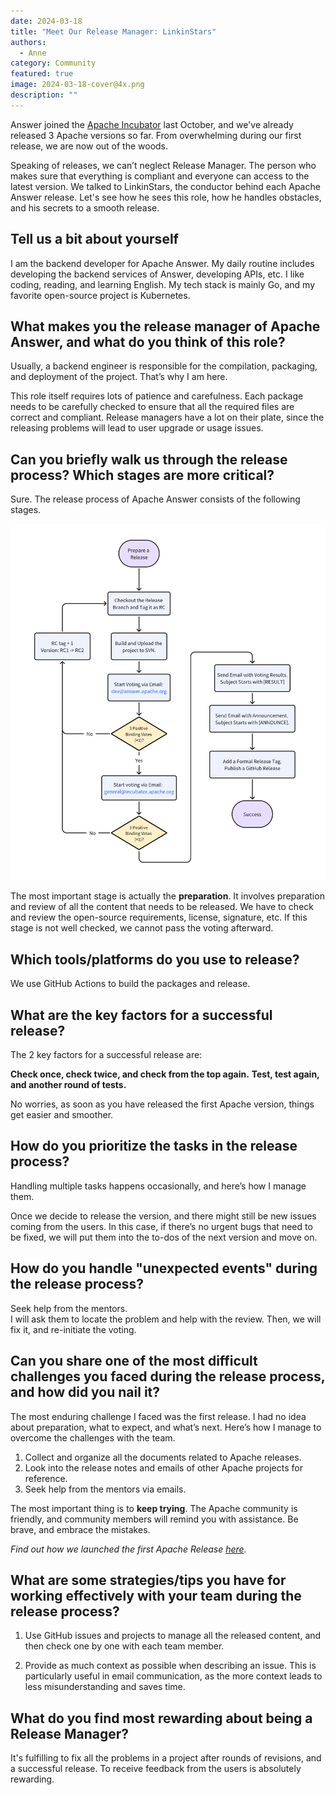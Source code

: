 ```yaml
---
date: 2024-03-18
title: "Meet Our Release Manager: LinkinStars"
authors:
  - Anne
category: Community
featured: true
image: 2024-03-18-cover@4x.png
description: ""
---
```


Answer joined the [Apache Incubator](https://answer.apache.org/blog/answer-enters-apache-incubator) last October, and we've already released 3 Apache versions so far. From overwhelming during our first release, we are now out of the woods.

Speaking of releases, we can’t neglect Release Manager. The person who makes sure that everything is compliant and everyone can access to the latest version. We talked to LinkinStars, the conductor behind each Apache Answer release. Let's see how he sees this role, how he handles obstacles, and his secrets to a smooth release.

## Tell us a bit about yourself

I am the backend developer for Apache Answer. My daily routine includes developing the backend services of Answer, developing APIs, etc. I like coding, reading, and learning English. My tech stack is mainly Go, and my favorite open-source project is Kubernetes.

## What makes you the release manager of Apache Answer, and what do you think of this role?

Usually, a backend engineer is responsible for the compilation, packaging, and deployment of the project. That’s why I am here.

This role itself requires lots of patience and carefulness. Each package needs to be carefully checked to ensure that all the required files are correct and compliant. Release managers have a lot on their plate, since the releasing problems will lead to user upgrade or usage issues.

## Can you briefly walk us through the release process? Which stages are more critical?

Sure. The release process of Apache Answer consists of the following stages.

![Release Process of Apache Answer](release-process.png)

The most important stage is actually the **preparation**. It involves preparation and review of all the content that needs to be released. We have to check and review the open-source requirements, license, signature, etc. If this stage is not well checked, we cannot pass the voting afterward.

## Which tools/platforms do you use to release?

We use GitHub Actions to build the packages and release.

## What are the key factors for a successful release?

The 2 key factors for a successful release are:

**Check once, check twice, and check from the top again.**
**Test, test again, and another round of tests.**

No worries, as soon as you have released the first Apache version, things get easier and smoother.

## How do you prioritize the tasks in the release process?

Handling multiple tasks happens occasionally, and here’s how I manage them.

Once we decide to release the version, and there might still be new issues coming from the users. In this case, if there’s no urgent bugs that need to be fixed, we will put them into the to-dos of the next version and move on.

## How do you handle "unexpected events" during the release process?

Seek help from the mentors.\
I will ask them to locate the problem and help with the review. Then, we will fix it, and re-initiate the voting.

## Can you share one of the most difficult challenges you faced during the release process, and how did you nail it?

The most enduring challenge I faced was the first release. I had no idea about preparation, what to expect, and what’s next. Here’s how I manage to overcome the challenges with the team.

1. Collect and organize all the documents related to Apache releases.
2. Look into the release notes and emails of other Apache projects for reference.
3. Seek help from the mentors via emails.

The most important thing is to **keep trying**. The Apache community is friendly, and community members will remind you with assistance. Be brave, and embrace the mistakes.

_Find out how we launched the first Apache Release [here](https://answer.apache.org/blog/behind-the-scene-how-we-launched-the-first-apache-release)._

## What are some strategies/tips you have for working effectively with your team during the release process?

1. Use GitHub issues and projects to manage all the released content, and then check one by one with each team member.

2. Provide as much context as possible when describing an issue. This is particularly useful in email communication, as the more context leads to less misunderstanding and saves time.

## What do you find most rewarding about being a Release Manager?

It's fulfilling to fix all the problems in a project after rounds of revisions, and a successful release. To receive feedback from the users is absolutely rewarding.
